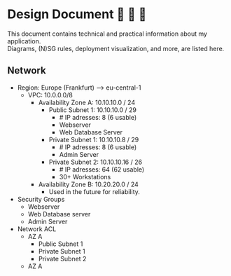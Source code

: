 # Design Document 📘 👷 🔨
This document contains technical and practical information about my application.  
Diagrams, (N)SG rules, deployment visualization, and more, are listed here.

## Network

- Region: Europe (Frankfurt) --> eu-central-1  
    - VPC: 10.0.0.0/8
        - Availability Zone A: 10.10.10.0 / 24
            - Public Subnet 1: 10.10.10.0 / 29
                - \# IP adresses: 8 (6 usable)
                - Webserver
                - Web Database Server
            - Private Subnet 1: 10.10.10.8 / 29
                - \# IP adresses: 8 (6 usable)
                - Admin Server
            - Private Subnet 2: 10.10.10.16 / 26
                - \# IP adresses: 64 (62 usable)
                - 30+ Workstations
        - Availability Zone B: 10.20.20.0 / 24
            - Used in the future for reliability.
- Security Groups
    - Webserver
    - Web Database server
    - Admin Server
- Network ACL
    - AZ A
        - Public Subnet 1
        - Private Subnet 1
        - Private Subnet 2
    - AZ A